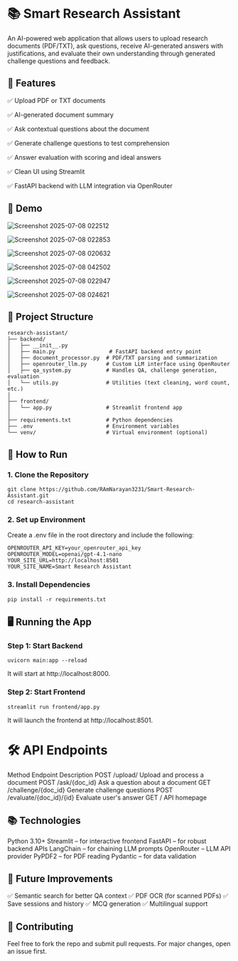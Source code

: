 
# 📚 Smart Research Assistant

An AI-powered web application that allows users to upload research documents (PDF/TXT), ask questions, receive AI-generated answers with justifications, and evaluate their own understanding through generated challenge questions and feedback.

## 🔧 Features

✅ Upload PDF or TXT documents

✅ AI-generated document summary

✅ Ask contextual questions about the document

✅ Generate challenge questions to test comprehension

✅ Answer evaluation with scoring and ideal answers

✅ Clean UI using Streamlit

✅ FastAPI backend with LLM integration via OpenRouter


## 🚀 Demo


![Screenshot 2025-07-08 022512](https://github.com/user-attachments/assets/b56fd6e5-a245-491f-a1eb-7f0ed7154327)

![Screenshot 2025-07-08 022853](https://github.com/user-attachments/assets/f9e723c0-86c1-4293-876d-5330620a9f26)

![Screenshot 2025-07-08 020632](https://github.com/user-attachments/assets/4dbff42b-cad7-4e5d-9e28-79e873f6736e)

![Screenshot 2025-07-08 042502](https://github.com/user-attachments/assets/8fc1eb1a-1856-426b-bcf5-ecb33798cef7)

![Screenshot 2025-07-08 022947](https://github.com/user-attachments/assets/4c946bc7-b2d2-4218-b397-bd10783b9325)

![Screenshot 2025-07-08 024621](https://github.com/user-attachments/assets/fa57cf14-b800-4e51-91ac-073f5b54c185)



## 📁 Project Structure

```
research-assistant/
├── backend/
│   ├── __init__.py
│   ├── main.py                 # FastAPI backend entry point
│   ├── document_processor.py  # PDF/TXT parsing and summarization
│   ├── openrouter_llm.py      # Custom LLM interface using OpenRouter
│   ├── qa_system.py           # Handles QA, challenge generation, evaluation
│   └── utils.py               # Utilities (text cleaning, word count, etc.)
│
├── frontend/
│   └── app.py                 # Streamlit frontend app
│
├── requirements.txt           # Python dependencies
├── .env                       # Environment variables
└── venv/                      # Virtual environment (optional)
```


## 🚀 How to Run

### 1. Clone the Repository
```
git clone https://github.com/RAmNarayan3231/Smart-Research-Assistant.git
cd research-assistant
```
### 2. Set up Environment
Create a .env file in the root directory and include the following:
```
OPENROUTER_API_KEY=your_openrouter_api_key
OPENROUTER_MODEL=openai/gpt-4.1-nano
YOUR_SITE_URL=http://localhost:8501
YOUR_SITE_NAME=Smart Research Assistant
```
### 3. Install Dependencies
```
pip install -r requirements.txt
```


## 🖥️ Running the App

### Step 1: Start Backend
```
uvicorn main:app --reload
```
It will start at http://localhost:8000.

### Step 2: Start Frontend
```
streamlit run frontend/app.py
```
It will launch the frontend at http://localhost:8501.

# 🛠️ API Endpoints

Method	Endpoint	Description
POST	/upload/	Upload and process a document
POST	/ask/{doc_id}	Ask a question about a document
GET	/challenge/{doc_id}	Generate challenge questions
POST	/evaluate/{doc_id}/{id}	Evaluate user's answer
GET	/	API homepage



## 📚 Technologies 

Python 3.10+
Streamlit – for interactive frontend
FastAPI – for robust backend APIs
LangChain – for chaining LLM prompts
OpenRouter – LLM API provider
PyPDF2 – for PDF reading
Pydantic – for data validation

## 🧠 Future Improvements

✅ Semantic search for better QA context
✅ PDF OCR (for scanned PDFs)
✅ Save sessions and history
✅ MCQ generation
✅ Multilingual support

## 🤝 Contributing
Feel free to fork the repo and submit pull requests. For major changes, open an issue first.

